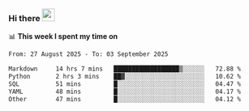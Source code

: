 ### Hi there <a href="https://www.gautamkrishnar.com/"><img src="https://media.giphy.com/media/hvRJCLFzcasrR4ia7z/giphy.gif" width="25px"></a>

📊 **This week I spent my time on**

<!--START_SECTION:waka-->

```txt
From: 27 August 2025 - To: 03 September 2025

Markdown     14 hrs 7 mins   ██████████████████▒░░░░░░   72.88 %
Python       2 hrs 3 mins    ██▓░░░░░░░░░░░░░░░░░░░░░░   10.62 %
SQL          51 mins         █░░░░░░░░░░░░░░░░░░░░░░░░   04.47 %
YAML         48 mins         █░░░░░░░░░░░░░░░░░░░░░░░░   04.17 %
Other        47 mins         █░░░░░░░░░░░░░░░░░░░░░░░░   04.12 %
```

<!--END_SECTION:waka-->
